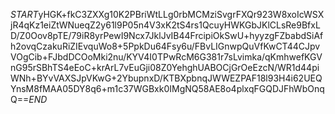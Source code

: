 $START$yHGK+fkC3ZXXg10K2PBriWtLLg0rbMCMziSvgrFXQr923W8xoIcWSXjR4qKz1eiZtWNueqZ2y61l9P05n4V3xK2tS4rs1QcuyHWKGbJKlCLsRe9BfxLD/Z0Oov8pTE/79iR8yrPewI9Ncx7JklJvIB44FrcipiOkSwU+hyyzgFZbabdSiAfh2ovqCzakuRiZIEvquWo8+5PpkDu64Fsy6u/FBvLIGnwpQuVfKwCT44CJpvVOgCib+FJbdDCOoMki2nu/KYV4I0TPwRcM6G381r7sLvimka/qKmhwefKGVnG95rSBhTS4eEoC+krArL7vEuGji08Z0YehghUABOCjGrOeEzcN/WR1d44piWNh+BYvVAXSJpVKwG+2YbupnxD/KTBXpbnqJWWEZPAF18l93H4i62UEQYnsM8fMAA05DY8q6+m1c37WGBxk0IMgNQ58AE8o4plxqFGQDJFhWbOnqQ==$END$